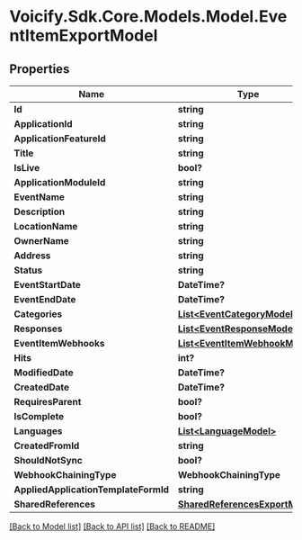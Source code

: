 # Voicify.Sdk.Core.Models.Model.EventItemExportModel
## Properties

Name | Type | Description | Notes
------------ | ------------- | ------------- | -------------
**Id** | **string** |  | [optional] 
**ApplicationId** | **string** |  | [optional] 
**ApplicationFeatureId** | **string** |  | [optional] 
**Title** | **string** |  | [optional] 
**IsLive** | **bool?** |  | [optional] 
**ApplicationModuleId** | **string** |  | [optional] 
**EventName** | **string** |  | [optional] 
**Description** | **string** |  | [optional] 
**LocationName** | **string** |  | [optional] 
**OwnerName** | **string** |  | [optional] 
**Address** | **string** |  | [optional] 
**Status** | **string** |  | [optional] 
**EventStartDate** | **DateTime?** |  | [optional] 
**EventEndDate** | **DateTime?** |  | [optional] 
**Categories** | [**List&lt;EventCategoryModel&gt;**](EventCategoryModel.md) |  | [optional] 
**Responses** | [**List&lt;EventResponseModel&gt;**](EventResponseModel.md) |  | [optional] 
**EventItemWebhooks** | [**List&lt;EventItemWebhookModel&gt;**](EventItemWebhookModel.md) |  | [optional] 
**Hits** | **int?** |  | [optional] 
**ModifiedDate** | **DateTime?** |  | [optional] 
**CreatedDate** | **DateTime?** |  | [optional] 
**RequiresParent** | **bool?** |  | [optional] 
**IsComplete** | **bool?** |  | [optional] 
**Languages** | [**List&lt;LanguageModel&gt;**](LanguageModel.md) |  | [optional] 
**CreatedFromId** | **string** |  | [optional] 
**ShouldNotSync** | **bool?** |  | [optional] 
**WebhookChainingType** | **WebhookChainingType** |  | [optional] 
**AppliedApplicationTemplateFormId** | **string** |  | [optional] 
**SharedReferences** | [**SharedReferencesExportModel**](SharedReferencesExportModel.md) |  | [optional] 

[[Back to Model list]](../README.md#documentation-for-models) [[Back to API list]](../README.md#documentation-for-api-endpoints) [[Back to README]](../README.md)

